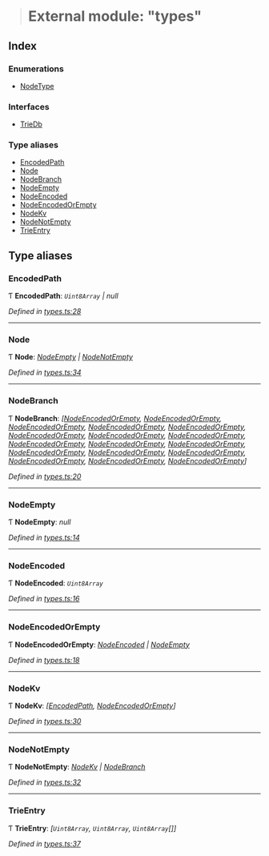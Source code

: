 > # External module: "types"

## Index

### Enumerations

* [NodeType](../enums/_types_.nodetype.md)

### Interfaces

* [TrieDb](../interfaces/_types_.triedb.md)

### Type aliases

* [EncodedPath](_types_.md#encodedpath)
* [Node](_types_.md#node)
* [NodeBranch](_types_.md#nodebranch)
* [NodeEmpty](_types_.md#nodeempty)
* [NodeEncoded](_types_.md#nodeencoded)
* [NodeEncodedOrEmpty](_types_.md#nodeencodedorempty)
* [NodeKv](_types_.md#nodekv)
* [NodeNotEmpty](_types_.md#nodenotempty)
* [TrieEntry](_types_.md#trieentry)

## Type aliases

###  EncodedPath

Ƭ **EncodedPath**: *`Uint8Array` | null*

*Defined in [types.ts:28](https://github.com/polkadot-js/common/blob/884c965/packages/trie-db/src/types.ts#L28)*

___

###  Node

Ƭ **Node**: *[NodeEmpty](_types_.md#nodeempty) | [NodeNotEmpty](_types_.md#nodenotempty)*

*Defined in [types.ts:34](https://github.com/polkadot-js/common/blob/884c965/packages/trie-db/src/types.ts#L34)*

___

###  NodeBranch

Ƭ **NodeBranch**: *[[NodeEncodedOrEmpty](_types_.md#nodeencodedorempty), [NodeEncodedOrEmpty](_types_.md#nodeencodedorempty), [NodeEncodedOrEmpty](_types_.md#nodeencodedorempty), [NodeEncodedOrEmpty](_types_.md#nodeencodedorempty), [NodeEncodedOrEmpty](_types_.md#nodeencodedorempty), [NodeEncodedOrEmpty](_types_.md#nodeencodedorempty), [NodeEncodedOrEmpty](_types_.md#nodeencodedorempty), [NodeEncodedOrEmpty](_types_.md#nodeencodedorempty), [NodeEncodedOrEmpty](_types_.md#nodeencodedorempty), [NodeEncodedOrEmpty](_types_.md#nodeencodedorempty), [NodeEncodedOrEmpty](_types_.md#nodeencodedorempty), [NodeEncodedOrEmpty](_types_.md#nodeencodedorempty), [NodeEncodedOrEmpty](_types_.md#nodeencodedorempty), [NodeEncodedOrEmpty](_types_.md#nodeencodedorempty), [NodeEncodedOrEmpty](_types_.md#nodeencodedorempty), [NodeEncodedOrEmpty](_types_.md#nodeencodedorempty), [NodeEncodedOrEmpty](_types_.md#nodeencodedorempty)]*

*Defined in [types.ts:20](https://github.com/polkadot-js/common/blob/884c965/packages/trie-db/src/types.ts#L20)*

___

###  NodeEmpty

Ƭ **NodeEmpty**: *null*

*Defined in [types.ts:14](https://github.com/polkadot-js/common/blob/884c965/packages/trie-db/src/types.ts#L14)*

___

###  NodeEncoded

Ƭ **NodeEncoded**: *`Uint8Array`*

*Defined in [types.ts:16](https://github.com/polkadot-js/common/blob/884c965/packages/trie-db/src/types.ts#L16)*

___

###  NodeEncodedOrEmpty

Ƭ **NodeEncodedOrEmpty**: *[NodeEncoded](_types_.md#nodeencoded) | [NodeEmpty](_types_.md#nodeempty)*

*Defined in [types.ts:18](https://github.com/polkadot-js/common/blob/884c965/packages/trie-db/src/types.ts#L18)*

___

###  NodeKv

Ƭ **NodeKv**: *[[EncodedPath](_types_.md#encodedpath), [NodeEncodedOrEmpty](_types_.md#nodeencodedorempty)]*

*Defined in [types.ts:30](https://github.com/polkadot-js/common/blob/884c965/packages/trie-db/src/types.ts#L30)*

___

###  NodeNotEmpty

Ƭ **NodeNotEmpty**: *[NodeKv](_types_.md#nodekv) | [NodeBranch](_types_.md#nodebranch)*

*Defined in [types.ts:32](https://github.com/polkadot-js/common/blob/884c965/packages/trie-db/src/types.ts#L32)*

___

###  TrieEntry

Ƭ **TrieEntry**: *[`Uint8Array`, `Uint8Array`, `Uint8Array`[]]*

*Defined in [types.ts:37](https://github.com/polkadot-js/common/blob/884c965/packages/trie-db/src/types.ts#L37)*